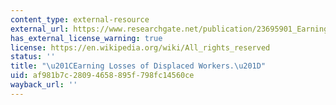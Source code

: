 ```yaml
---
content_type: external-resource
external_url: https://www.researchgate.net/publication/23695901_Earning_Losses_of_Displaced_Workers
has_external_license_warning: true
license: https://en.wikipedia.org/wiki/All_rights_reserved
status: ''
title: "\u201CEarning Losses of Displaced Workers.\u201D"
uid: af981b7c-2809-4658-895f-798fc14560ce
wayback_url: ''
---
```


